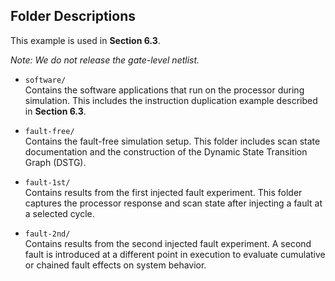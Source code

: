 ## Folder Descriptions

This example is used in **Section 6.3**.

*Note: We do not release the gate-level netlist.*

- `software/`  
  Contains the software applications that run on the processor during simulation. This includes the instruction duplication example described in **Section 6.3**.

- `fault-free/`  
  Contains the fault-free simulation setup. This folder includes scan state documentation and the construction of the Dynamic State Transition Graph (DSTG).

- `fault-1st/`  
  Contains results from the first injected fault experiment. This folder captures the processor response and scan state after injecting a fault at a selected cycle.

- `fault-2nd/`  
  Contains results from the second injected fault experiment. A second fault is introduced at a different point in execution to evaluate cumulative or chained fault effects on system behavior.
